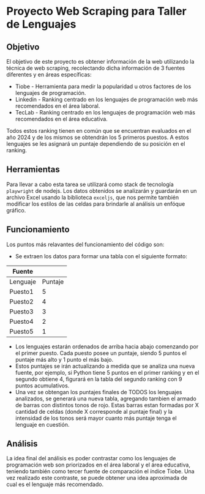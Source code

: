 # Proyecto Web Scraping para Taller de Lenguajes

## Objetivo

El objetivo de este proyecto es obtener información de la web utilizando la técnica de web scraping, recolectando dicha información de 3 fuentes diferentes y en áreas específicas:

* Tiobe - Herramienta para medir la popularidad u otros factores de los lenguajes de programación.
* Linkedin - Ranking centrado en los lenguajes de programación web más recomendados en el área laboral.
* TecLab - Ranking centrado en los lenguajes de programación web más recomendados en el área educativa.

Todos estos ranking tienen en común que se encuentran evaluados en el año 2024 y de los mismos se obtendrán los 5 primeros puestos. A estos lenguajes se les asignará un puntaje dependiendo de su posición en el ranking.

## Herramientas

Para llevar a cabo esta tarea se utilizará como stack de tecnología `playwright` de nodejs. Los datos obtenidos se analizarán y guardarán en un archivo Excel usando la biblioteca `exceljs`, que nos permite también modificar los estilos de las celdas para brindarle al análisis un enfóque gráfico.

## Funcionamiento

Los puntos más relavantes del funcionamiento del código son:

* Se extraen los datos para formar una tabla con el siguiente formato:

| Fuente   |         |
| -------- | ------- |
| Lenguaje | Puntaje |
| Puesto1  |        5|
| Puesto2  |        4|
| Puesto3  |        3|
| Puesto4  |        2|
| Puesto5  |        1|

* Los lenguajes estarán ordenados de arriba hacia abajo comenzando por el primer puesto. Cada puesto posee un puntaje, siendo 5 puntos el puntaje más alto y 1 punto el más bajo.
* Estos puntajes se irán actualizando a medida que se analiza una nueva fuente, por ejemplo, si Python tiene 5 puntos en el primer ranking y en el segundo obtiene 4, figurará en la tabla del segundo ranking con 9 puntos acumulativos.
* Una vez se obtengan los puntajes finales de TODOS los lenguajes analizados, se generará una nueva tabla, agregando tambien el armado de barras con distintos tonos de rojo. Estas barras estan formadas por X cantidad de celdas (donde X corresponde al puntaje final) y la intensidad de los tonos será mayor cuanto más puntaje tenga el lenguaje en cuestión.

## Análisis

La idea final del análisis es poder contrastar como los lenguajes de programación web son priorizados en el área laboral y el área educativa, teniendo también como tercer fuente de comparación el índice Tiobe. Una vez realizado este contraste, se puede obtener una idea aproximada de cual es el lenguaje más recomendado.
